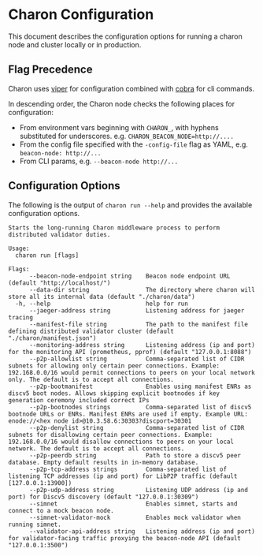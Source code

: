 # Charon Configuration

This document describes the configuration options for running a charon node and cluster locally or in production.

## Flag Precedence

Charon uses [viper](https://github.com/spf13/viper) for configuration combined with [cobra](https://github.com/spf13/cobra)
for cli commands.

In descending order, the Charon node checks the following places for configuration:
- From environment vars beginning with `CHARON_`, with hyphens substituted for underscores. e.g. `CHARON_BEACON_NODE=http://....`
- From the config file specified with the `-config-file` flag as YAML, e.g. `beacon-node: http://...`
- From CLI params, e.g. `--beacon-node http://...`

## Configuration Options
The following is the output of `charon run --help` and provides the available configuration options.

<!-- Code below generated by cmd/cmd_internal_test.go#TestConfigReference. DO NOT EDIT -->
````
Starts the long-running Charon middleware process to perform distributed validator duties.

Usage:
  charon run [flags]

Flags:
      --beacon-node-endpoint string    Beacon node endpoint URL (default "http://localhost/")
      --data-dir string                The directory where charon will store all its internal data (default "./charon/data")
  -h, --help                           help for run
      --jaeger-address string          Listening address for jaeger tracing
      --manifest-file string           The path to the manifest file defining distributed validator cluster (default "./charon/manifest.json")
      --monitoring-address string      Listening address (ip and port) for the monitoring API (prometheus, pprof) (default "127.0.0.1:8088")
      --p2p-allowlist string           Comma-separated list of CIDR subnets for allowing only certain peer connections. Example: 192.168.0.0/16 would permit connections to peers on your local network only. The default is to accept all connections.
      --p2p-bootmanifest               Enables using manifest ENRs as discv5 boot nodes. Allows skipping explicit bootnodes if key generation ceremony included correct IPs
      --p2p-bootnodes strings          Comma-separated list of discv5 bootnode URLs or ENRs. Manifest ENRs are used if empty. Example URL: enode://<hex node id>@10.3.58.6:30303?discport=30301
      --p2p-denylist string            Comma-separated list of CIDR subnets for disallowing certain peer connections. Example: 192.168.0.0/16 would disallow connections to peers on your local network. The default is to accept all connections.
      --p2p-peerdb string              Path to store a discv5 peer database. Empty default results in in-memory database.
      --p2p-tcp-address strings        Comma-separated list of listening TCP addresses (ip and port) for LibP2P traffic (default [127.0.0.1:13900])
      --p2p-udp-address string         Listening UDP address (ip and port) for Discv5 discovery (default "127.0.0.1:30309")
      --simnet                         Enables simnet, starts and connect to a mock beacon node.
      --simnet-validator-mock          Enables mock validator when running simnet.
      --validator-api-address string   Listening address (ip and port) for validator-facing traffic proxying the beacon-node API (default "127.0.0.1:3500")

````
<!-- Code above generated by cmd/cmd_internal_test.go#TestConfigReference. DO NOT EDIT -->
